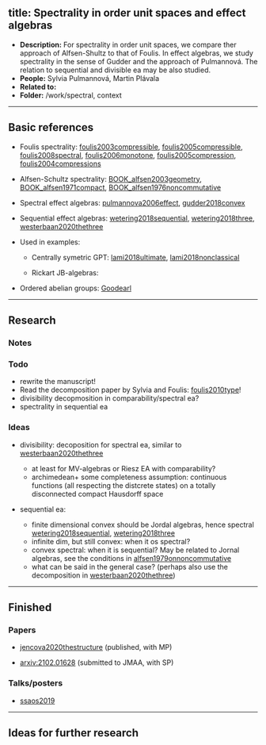 title: Spectrality in order unit spaces and effect algebras
---
*  **Description:** For spectrality in order unit spaces, we compare ther approach of Alfsen-Shultz to that of Foulis.
   In effect algebras, we study spectrality in the sense of Gudder and the approach of Pulmannová.  The relation to sequential and divisible ea may be also studied.    
*  **People:** Sylvia Pulmannová, Martin Plávala  
*  **Related to:**     
*  **Folder:** /work/spectral, context 

---


## Basic references

* Foulis spectrality: [foulis2003compressible](foulis2003compressible), [foulis2005compressible](foulis2005compressible), 
[foulis2008spectral](foulis2008spectral), [foulis2006monotone](foulis2006monotone),  [foulis2005compression](foulis2005compression), [foulis2004compressions](foulis2004compressions)
    
* Alfsen-Schultz spectrality: [BOOK_alfsen2003geometry](BOOK_alfsen2003geometry),
  [BOOK_alfsen1971compact](BOOK_alfsen1971compact), [BOOK_alfsen1976noncommutative](BOOK_alfsen1976noncommutative)
      

* Spectral effect algebras: [pulmannova2006effect](pulmannova2006effect),  [gudder2018convex](gudder2018convex)  

* Sequential effect algebras:  [wetering2018sequential](wetering2018sequential), [wetering2018three](wetering2018three),
  [westerbaan2020thethree](westerbaan2020thethree)

* Used in examples:    
    
    -  Centrally symetric GPT: [lami2018ultimate](lami2018ultimate),
   [lami2018nonclassical](lami2018nonclassical)      
   
    -  Rickart JB-algebras:

* Ordered abelian  groups: [Goodearl]()     


---

## Research



### Notes



### Todo

* rewrite the manuscript!
* Read the decomposition paper by Sylvia and Foulis: [foulis2010type](foulis2010type)!    
* divisibility decopmosition in comparability/spectral ea?    
* spectrality in sequential ea


### Ideas

* divisibility: decoposition for spectral ea, similar to [westerbaan2020thethree](westerbaan2020thethree)    
    - at least for MV-algebras or Riesz EA with comparability?    
    - archimedean+ some completeness assumption: continuous functions (all respecting the distcrete states) on a totally
      disconnected compact Hausdorff space

* sequential ea:     
    - finite dimensional convex should be Jordal algebras, hence spectral [wetering2018sequential](wetering2018sequential), [wetering2018three](wetering2018three)   
    - infinite dim, but still convex: when it os spectral?     
    - convex spectral: when it is sequential? May be related to Jornal algebras, see the conditions in [alfsen1979onnoncommutative](alfsen1979onnoncommutative)     
    - what can be said in the general case? (perhaps also use the decomposition in [westerbaan2020thethree](westerbaan2020thethree)) 
    




---

## Finished

### Papers

* [jencova2020thestructure](jencova2020thestructure) (published, with MP)

* [arxiv:2102.01628](https://arxiv.org/abs/2102.01628) (submitted to JMAA, with SP)


### Talks/posters

* [ssaos2019](PROJECT_spectral/ssaos2019.pdf)

---

## Ideas for further research